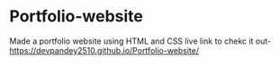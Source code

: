 # Portfolio-website
Made a portfolio website using HTML and CSS
live link to chekc it out- https://devpandey2510.github.io/Portfolio-website/
